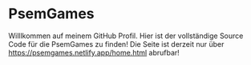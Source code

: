 # PsemGames
Willlkommen auf meinem GitHub Profil.
Hier ist der vollständige Source Code für die PsemGames zu finden!
Die Seite ist derzeit nur über https://psemgames.netlify.app/home.html abrufbar!

